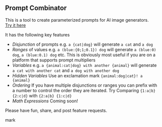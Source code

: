 ## Prompt Combinator

This is a tool to create parameterized prompts for AI image generators.  
[Try it here](https://wainwrightmark.github.io/prompt-combinator/)  

It has the following key features
- *Disjunction* of prompts e.g. `a {cat|dog}` will generate `a cat` and `a dog`
- *Ranges* of values e.g.  `a (blue:{0;1;0.1}) dog` will generate `a (blue:0) dog`, `a (blue:0.1) dog` etc. This is obviously most useful if you are on a platform that supports prompt multipliers
- *Variables* e.g. `a {animal:cat|dog} with another {animal}` will generate `a cat with another cat` and `a dog with another dog`
- *Hidden Variables* Use an exclamation mark `{animal:dog|cat}! a {animal}`
- *Ordering* If you have multiple disjunctions or ranges you can prefix with a number to control the order they are iterated. Try Comparing `{1:a|b} {2:c|d}` with `{2:a|b} {1:c|d}`
- *Math Expressions* Coming soon!  

Please have fun, share, and post feature requests.

mark